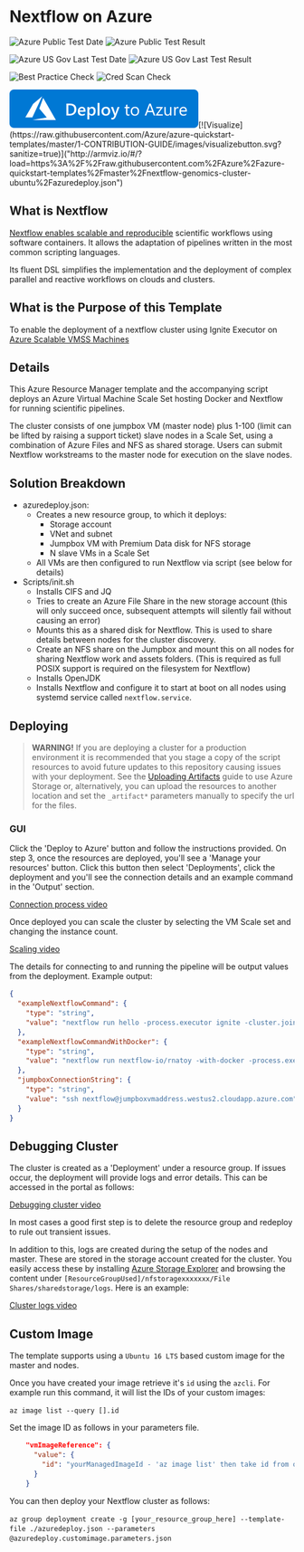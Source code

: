 # Nextflow on Azure

![Azure Public Test Date](https://azurequickstartsservice.blob.core.windows.net/badges/nextflow-genomics-cluster-ubuntu/PublicLastTestDate.svg)
![Azure Public Test Result](https://azurequickstartsservice.blob.core.windows.net/badges/nextflow-genomics-cluster-ubuntu/PublicDeployment.svg)

![Azure US Gov Last Test Date](https://azurequickstartsservice.blob.core.windows.net/badges/nextflow-genomics-cluster-ubuntu/FairfaxLastTestDate.svg)
![Azure US Gov Last Test Result](https://azurequickstartsservice.blob.core.windows.net/badges/nextflow-genomics-cluster-ubuntu/FairfaxDeployment.svg)

![Best Practice Check](https://azurequickstartsservice.blob.core.windows.net/badges/nextflow-genomics-cluster-ubuntu/BestPracticeResult.svg)
![Cred Scan Check](https://azurequickstartsservice.blob.core.windows.net/badges/nextflow-genomics-cluster-ubuntu/CredScanResult.svg)

[![Deploy To Azure](https://raw.githubusercontent.com/Azure/azure-quickstart-templates/master/1-CONTRIBUTION-GUIDE/images/deploytoazure.svg?sanitize=true)]("https://portal.azure.com/#create/Microsoft.Template/uri/https%3A%2F%2Fraw.githubusercontent.com%2FAzure%2Fazure-quickstart-templates%2Fmaster%2Fnextflow-genomics-cluster-ubuntu%2Fazuredeploy.json")[![Visualize](https://raw.githubusercontent.com/Azure/azure-quickstart-templates/master/1-CONTRIBUTION-GUIDE/images/visualizebutton.svg?sanitize=true)]("http://armviz.io/#/?load=https%3A%2F%2Fraw.githubusercontent.com%2FAzure%2Fazure-quickstart-templates%2Fmaster%2Fnextflow-genomics-cluster-ubuntu%2Fazuredeploy.json")

## What is Nextflow

[Nextflow enables scalable and reproducible](http://nextflow.io) scientific workflows using software containers. It allows the adaptation of pipelines written in the most common scripting languages.

Its fluent DSL simplifies the implementation and the deployment of complex parallel and reactive workflows on clouds and clusters.

## What is the Purpose of this Template

To enable the deployment of a nextflow cluster using Ignite Executor on [Azure Scalable VMSS Machines](https://docs.microsoft.com/en-us/azure/virtual-machine-scale-sets/virtual-machine-scale-sets-overview)

## Details

This Azure Resource Manager template and the accompanying script deploys an Azure Virtual Machine Scale Set hosting Docker and Nextflow for running scientific pipelines.

The cluster consists of one jumpbox VM (master node) plus 1-100 (limit can be lifted by raising a support ticket) slave nodes in a Scale Set, using a combination of Azure Files and NFS as shared storage. Users can submit Nextflow workstreams to the master node for execution on the slave nodes.

## Solution Breakdown

* azuredeploy.json:
  * Creates a new resource group, to which it deploys:
    * Storage account
    * VNet and subnet
    * Jumpbox VM with Premium Data disk for NFS storage
    * N slave VMs in a Scale Set
  * All VMs are then configured to run Nextflow via script (see below for details)
* Scripts/init.sh
  * Installs CIFS and JQ
  * Tries to create an Azure File Share in the new storage account (this will only succeed once, subsequent attempts will silently fail without causing an error)
  * Mounts this as a shared disk for Nextflow. This is used to share details between nodes for the cluster discovery.
  * Create an NFS share on the Jumpbox and mount this on all nodes for sharing Nextflow work and assets folders. (This is required as full POSIX support is required on the filesystem for Nextflow)
  * Installs OpenJDK
  * Installs Nextflow and configure it to start at boot on all nodes using systemd service called `nextflow.service`.

## Deploying

> **WARNING!**
> If you are deploying a cluster for a production environment it is recommended that you stage a copy of the script resources to avoid future updates to this repository causing issues with your deployment. See the [Uploading Artifacts](/README.MD#uploading-artifacts) guide to use Azure Storage or, alternatively, you can upload the resources to another location and set the `_artifact*` parameters manually to specify the url for the files.

### GUI

Click the 'Deploy to Azure' button and follow the instructions provided.
On step 3, once the resources are deployed, you'll see a 'Manage your resources' button.
Click this button then select 'Deployments', click the deployment and you'll see the connection details and an example command in the 'Output' section.

[Connection process video](https://1drv.ms/v/s!AgO58DGl6B7Rqu9y1ahnXrLlSn0M_g)

Once deployed you can scale the cluster by selecting the VM Scale set and changing the instance count.

[Scaling video](https://1drv.ms/v/s!AgO58DGl6B7Rqu9wVAqAD5RnJRYSDg)

The details for connecting to and running the pipeline will be output values from the deployment.
Example output:

``` json
{
  "exampleNextflowCommand": {
    "type": "string",
    "value": "nextflow run hello -process.executor ignite -cluster.join path:/datadisks/disk1/cifs/cluster -with-timeline runtimeline.html -with-trace -cluster.maxCpus 0"
  },
  "exampleNextflowCommandWithDocker": {
    "type": "string",
    "value": "nextflow run nextflow-io/rnatoy -with-docker -process.executor ignite -cluster.join path:/datadisks/disk1/cifs/cluster -with-timeline runtimeline.html -with-trace -cluster.maxCpus 0"
  },
  "jumpboxConnectionString": {
    "type": "string",
    "value": "ssh nextflow@jumpboxvmaddress.westus2.cloudapp.azure.com"
  }
}
```

## Debugging Cluster

The cluster is created as a 'Deployment' under a resource group. If issues occur, the deployment will provide logs and error details. This can be accessed in the portal as follows:

[Debugging cluster video](https://1drv.ms/f/s!AgO58DGl6B7Rg-NyegXiV8cBhdxgKw)

In most cases a good first step is to delete the resource group and redeploy to rule out transient issues.

In addition to this, logs are created during the setup of the nodes and master. These are stored in the storage account created for the cluster. You easily access these by installing [Azure Storage Explorer](https://azure.microsoft.com/en-us/features/storage-explorer/) and browsing the content under `[ResourceGroupUsed]/nfstoragexxxxxxx/File Shares/sharedstorage/logs`. Here is an example:

[Cluster logs video](https://1drv.ms/v/s!AgO58DGl6B7Rqu9xp6uN8Nufc5mJiA)

## Custom Image

The template supports using a `Ubuntu 16 LTS` based custom image for the master and nodes.

Once you have created your image retrieve it's `id` using the `azcli`. For example run this command, it will list the IDs of your custom images:

 `az image list --query [].id`

Set the image ID as follows in your parameters file.

``` json
    "vmImageReference": {
      "value": {
        "id": "yourManagedImageId - 'az image list' then take id from output"
      }
    }
```

You can then deploy your Nextflow cluster as follows:

 `az group deployment create -g [your_resource_group_here] --template-file ./azuredeploy.json --parameters @azuredeploy.customimage.parameters.json`
